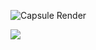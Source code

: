 ![Capsule Render](https://capsule-render.vercel.app/api?type=venom&color=0:34eb77,100:3498eb&height=300&section=header&text=zzjae's%20Github&fontSize=60&fontColor=ffffff)

<img src="https://img.shields.io/badge/react-20232a.svg?style=for-the-badge&logo=react&logoColor=61DAFB" />
